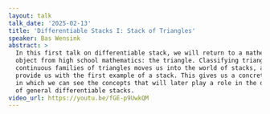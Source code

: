```yaml
---
layout: talk
talk_date: '2025-02-13'
title: 'Differentiable Stacks I: Stack of Triangles'
speaker: Bas Wensink
abstract: >
  In this first talk on differentiable stack, we will return to a mathematical
  object from high school mathematics: the triangle. Classifying triangles and
  continuous families of triangles moves us into the world of stacks, and will
  provide us with the first example of a stack. This gives us a concrete example
  in which we can see the concepts that will later play a role in the discussion
  of general differentiable stacks.
video_url: https://youtu.be/fGE-p9UwkQM
---
```

